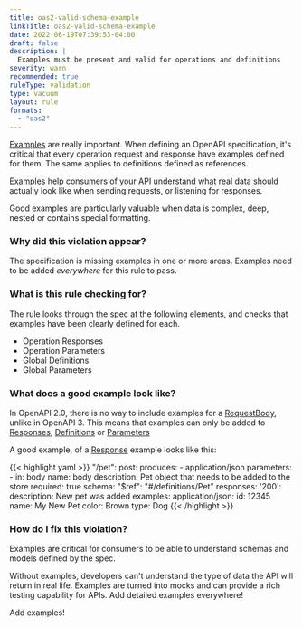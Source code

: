 ```yaml
---
title: oas2-valid-schema-example
linkTitle: oas2-valid-schema-example
date: 2022-06-19T07:39:53-04:00
draft: false
description: |
  Examples must be present and valid for operations and definitions
severity: warn
recommended: true
ruleType: validation
type: vacuum
layout: rule
formats:
  - "oas2"
---
```


[Examples](https://swagger.io/docs/specification/adding-examples/) are really important. When defining an OpenAPI specification, it's critical that every operation
request and response have examples defined for them. The same applies to definitions defined as references.

[Examples](https://swagger.io/docs/specification/adding-examples/) help consumers of your API understand what real data should actually look like when sending requests, 
or listening for responses. 

Good examples are particularly valuable when data is complex, deep, nested or contains special formatting.

### Why did this violation appear?

The specification is missing examples in one or more areas. Examples need to be added *everywhere* for this rule to pass.

### What is this rule checking for?

The rule looks through the spec at the following elements, and checks that examples have been clearly defined for each.

- Operation Responses
- Operation Parameters
- Global Definitions
- Global Parameters

### What does a good example look like?

In OpenAPI 2.0, there is no way to include examples for a [RequestBody](https://swagger.io/docs/specification/describing-request-body/), unlike in OpenAPI 3. 
This means that examples can only be added to [Responses](https://swagger.io/docs/specification/2-0/describing-responses/), [Definitions](https://swagger.io/specification/v2/) or
[Parameters](https://swagger.io/docs/specification/2-0/describing-parameters/)

A good example, of a [Response](https://swagger.io/docs/specification/2-0/describing-responses/) example looks like this:

{{< highlight yaml >}}
"/pet":
  post:
    produces:
    - application/json
    parameters:
    - in: body
      name: body
      description: Pet object that needs to be added to the store
      required: true
      schema:
        "$ref": "#/definitions/Pet"
    responses:
      '200':
        description: New pet was added
        examples:
          application/json:
            id: 12345
            name: My New Pet
            color: Brown
            type: Dog
{{< /highlight >}}

### How do I fix this violation?

Examples are critical for consumers to be able to understand schemas and models defined by the spec.

Without examples, developers can't understand the type of data the API will return in real life. Examples are turned into mocks
and can provide a rich testing capability for APIs. Add detailed examples everywhere!

Add examples!